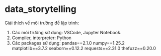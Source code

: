 # data_storytelling

Giải thích về môi trường để lập trình:
1. Các môi trường sử dụng: VSCode, Jupyter Notebook.
2. Compiler, interpreter: Python
3. Các packages sử dụng: 
pandas==2.1.0
numpy==1.25.2
matplotlib==3.7.2
seaborn==0.12.2
requests==2.31.0
thefuzz==0.20.0
